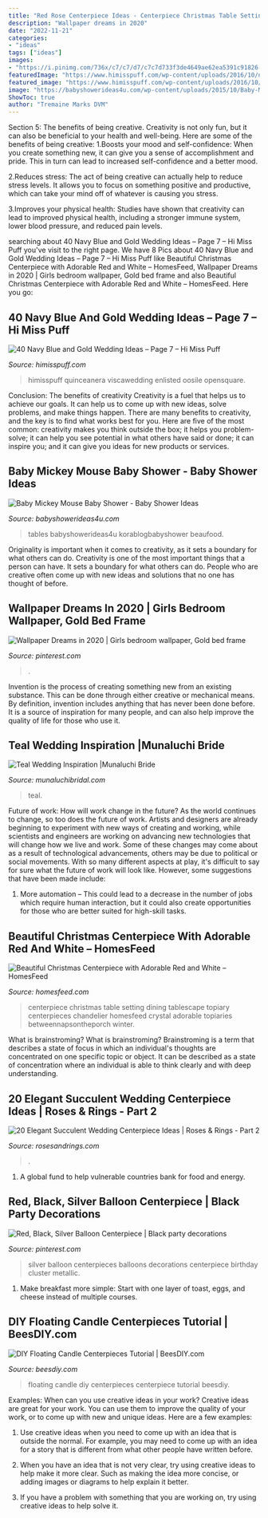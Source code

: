```yaml
---
title: "Red Rose Centerpiece Ideas - Centerpiece Christmas Table Setting Dining Tablescape Topiary Centerpieces Chandelier Homesfeed Crystal Adorable Topiaries Betweennapsontheporch Winter"
description: "Wallpaper dreams in 2020"
date: "2022-11-21"
categories:
- "ideas"
tags: ["ideas"]
images:
- "https://i.pinimg.com/736x/c7/c7/d7/c7c7d733f3de4649ae62ea5391c91826--black-silver-red-black.jpg"
featuredImage: "https://www.himisspuff.com/wp-content/uploads/2016/10/navy-and-gold-winter-wedding-table-number.jpg"
featured_image: "https://www.himisspuff.com/wp-content/uploads/2016/10/navy-and-gold-winter-wedding-table-number.jpg"
image: "https://babyshowerideas4u.com/wp-content/uploads/2015/10/Baby-Mickey-Mouse-Baby-Shower-dessert-table-ideas.jpg"
ShowToc: true
author: "Tremaine Marks DVM"
---
```



Section 5: The benefits of being creative.
Creativity is not only fun, but it can also be beneficial to your health and well-being. Here are some of the benefits of being creative:
1.Boosts your mood and self-confidence: When you create something new, it can give you a sense of accomplishment and pride. This in turn can lead to increased self-confidence and a better mood.

2.Reduces stress: The act of being creative can actually help to reduce stress levels. It allows you to focus on something positive and productive, which can take your mind off of whatever is causing you stress.

3.Improves your physical health: Studies have shown that creativity can lead to improved physical health, including a stronger immune system, lower blood pressure, and reduced pain levels.


	

		
searching about 40 Navy Blue and Gold Wedding Ideas – Page 7 – Hi Miss Puff you've visit to the right page. We have 8 Pics about 40 Navy Blue and Gold Wedding Ideas – Page 7 – Hi Miss Puff like Beautiful Christmas Centerpiece with Adorable Red and White – HomesFeed, Wallpaper Dreams in 2020 | Girls bedroom wallpaper, Gold bed frame and also Beautiful Christmas Centerpiece with Adorable Red and White – HomesFeed. Here you go:
		
    
## 40 Navy Blue And Gold Wedding Ideas – Page 7 – Hi Miss Puff

<img loading=lazy src="https://www.himisspuff.com/wp-content/uploads/2016/10/navy-and-gold-winter-wedding-table-number.jpg" onerror="this.onerror=null;this.src='https://tse3.mm.bing.net/th?id=OIP.LwfmevYLUJziCVPtxE2DPQHaLF&amp;pid=15.1';" alt="40 Navy Blue and Gold Wedding Ideas – Page 7 – Hi Miss Puff">

_Source: himisspuff.com_

>himisspuff quinceanera viscawedding enlisted oosile opensquare. 

	

Conclusion: The benefits of creativity
Creativity is a fuel that helps us to achieve our goals. It can help us to come up with new ideas, solve problems, and make things happen. There are many benefits to creativity, and the key is to find what works best for you. Here are five of the most common: creativity makes you think outside the box; it helps you problem-solve; it can help you see potential in what others have said or done; it can inspire you; and it can give you ideas for new products or services.

    
## Baby Mickey Mouse Baby Shower - Baby Shower Ideas

<img loading=lazy src="https://babyshowerideas4u.com/wp-content/uploads/2015/10/Baby-Mickey-Mouse-Baby-Shower-dessert-table-ideas.jpg" onerror="this.onerror=null;this.src='https://tse2.mm.bing.net/th?id=OIP.lPqTRTsIyzDhx3ez1dAl-wHaJ4&amp;pid=15.1';" alt="Baby Mickey Mouse Baby Shower - Baby Shower Ideas">

_Source: babyshowerideas4u.com_

>tables babyshowerideas4u korablogbabyshower beaufood. 

	

Originality is important when it comes to creativity, as it sets a boundary for what others can do.
Creativity is one of the most important things that a person can have. It sets a boundary for what others can do. People who are creative often come up with new ideas and solutions that no one has thought of before.

    
## Wallpaper Dreams In 2020 | Girls Bedroom Wallpaper, Gold Bed Frame

<img loading=lazy src="https://i.pinimg.com/736x/84/fd/1a/84fd1a273a6ceafb728167266cd9fdbe.jpg" onerror="this.onerror=null;this.src='https://tse3.mm.bing.net/th?id=OIP.yRsDe1CpOrVKj6Mq7G8hYQHaLF&amp;pid=15.1';" alt="Wallpaper Dreams in 2020 | Girls bedroom wallpaper, Gold bed frame">

_Source: pinterest.com_

>. 

	

Invention is the process of creating something new from an existing substance. This can be done through either creative or mechanical means. By definition, invention includes anything that has never been done before. It is a source of inspiration for many people, and can also help improve the quality of life for those who use it.

    
## Teal Wedding Inspiration |Munaluchi Bride

<img loading=lazy src="https://www.munaluchibridal.com/wp-content/uploads/2015/02/Teal6.jpg" onerror="this.onerror=null;this.src='https://tse1.mm.bing.net/th?id=OIP.6WYHgFJZqj4bTjKSS4osTAHaLL&amp;pid=15.1';" alt="Teal Wedding Inspiration |Munaluchi Bride">

_Source: munaluchibridal.com_

>teal. 

	

Future of work: How will work change in the future?
As the world continues to change, so too does the future of work. Artists and designers are already beginning to experiment with new ways of creating and working, while scientists and engineers are working on advancing new technologies that will change how we live and work. Some of these changes may come about as a result of technological advancements, others may be due to political or social movements. With so many different aspects at play, it's difficult to say for sure what the future of work will look like. However, some suggestions that have been made include: 
1) More automation – This could lead to a decrease in the number of jobs which require human interaction, but it could also create opportunities for those who are better suited for high-skill tasks.

    
## Beautiful Christmas Centerpiece With Adorable Red And White – HomesFeed

<img loading=lazy src="https://homesfeed.com/wp-content/uploads/2015/12/cheerful-red-christmas-centerpiece-design-on-dining-table-with-topiary-and-red-ribbon-and-crystal-chandelier-and-vanity.jpg" onerror="this.onerror=null;this.src='https://tse4.mm.bing.net/th?id=OIP.znvziujM5F91jLqyZ95MigHaLK&amp;pid=15.1';" alt="Beautiful Christmas Centerpiece with Adorable Red and White – HomesFeed">

_Source: homesfeed.com_

>centerpiece christmas table setting dining tablescape topiary centerpieces chandelier homesfeed crystal adorable topiaries betweennapsontheporch winter. 

	

What is brainstroming?
What is brainstroming? Brainstroming is a term that describes a state of focus in which an individual's thoughts are concentrated on one specific topic or object. It can be described as a state of concentration where an individual is able to think clearly and with deep understanding.

    
## 20 Elegant Succulent Wedding Centerpiece Ideas | Roses &amp; Rings - Part 2

<img loading=lazy src="http://www.rosesandrings.com/wp-content/uploads/2018/01/rustic-tree-stump-and-succulent-wedding-centerpiece.jpg" onerror="this.onerror=null;this.src='https://tse3.mm.bing.net/th?id=OIP.Doz3OEM14z0aI_gKcuJwfQHaLH&amp;pid=15.1';" alt="20 Elegant Succulent Wedding Centerpiece Ideas | Roses &amp; Rings - Part 2">

_Source: rosesandrings.com_

>. 

	

1. A global fund to help vulnerable countries bank for food and energy.

    
## Red, Black, Silver Balloon Centerpiece | Black Party Decorations

<img loading=lazy src="https://i.pinimg.com/736x/c7/c7/d7/c7c7d733f3de4649ae62ea5391c91826--black-silver-red-black.jpg" onerror="this.onerror=null;this.src='https://tse2.mm.bing.net/th?id=OIP.VxpD5nCViCUvvCtgM40mGgHaKf&amp;pid=15.1';" alt="Red, Black, Silver Balloon Centerpiece | Black party decorations">

_Source: pinterest.com_

>silver balloon centerpieces balloons decorations centerpiece birthday cluster metallic. 

	

1. Make breakfast more simple: Start with one layer of toast, eggs, and cheese instead of multiple courses. 

    
## DIY Floating Candle Centerpieces Tutorial | BeesDIY.com

<img loading=lazy src="http://www.beesdiy.com/wp-content/uploads/2015/10/DIY-Floating-Candle-Centerpiece-tutorial6.jpg" onerror="this.onerror=null;this.src='https://tse1.mm.bing.net/th?id=OIP.W20JrCtUE6nzqF-P2dqf7QHaJ4&amp;pid=15.1';" alt="DIY Floating Candle Centerpieces Tutorial | BeesDIY.com">

_Source: beesdiy.com_

>floating candle diy centerpieces centerpiece tutorial beesdiy. 

	

Examples: When can you use creative ideas in your work?
Creative ideas are great for your work. You can use them to improve the quality of your work, or to come up with new and unique ideas. Here are a few examples:
1. Use creative ideas when you need to come up with an idea that is outside the normal. For example, you may need to come up with an idea for a story that is different from what other people have written before.

2. When you have an idea that is not very clear, try using creative ideas to help make it more clear. Such as making the idea more concise, or adding images or diagrams to help explain it better.

3. If you have a problem with something that you are working on, try using creative ideas to help solve it.


